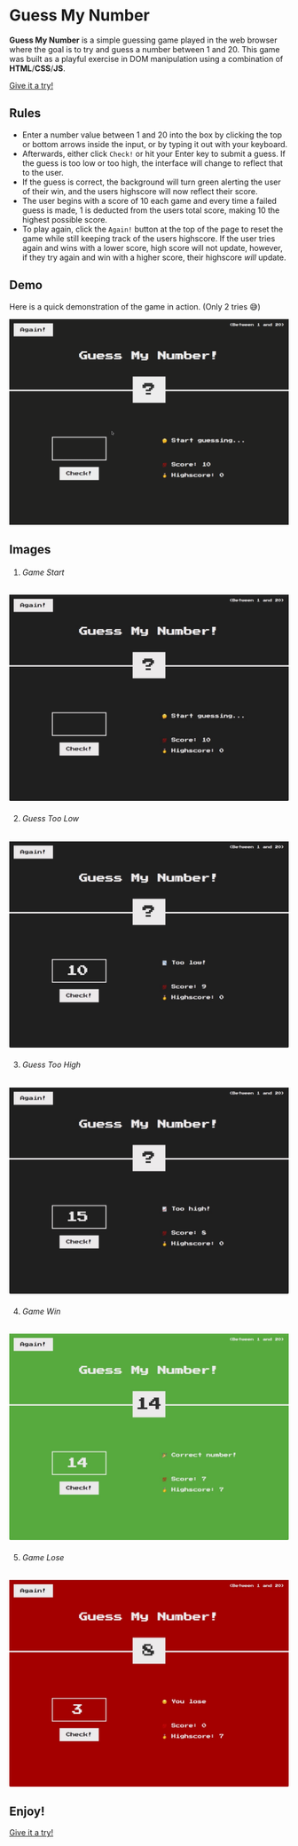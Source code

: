 # Guess My Number

**Guess My Number** is a simple guessing game played in the web browser where the goal is to try and guess a number between 1 and 20.
This game was built as a playful exercise in DOM manipulation using a combination of **HTML**/**CSS**/**JS**.

[Give it a try!](https://bryandevelops.github.io/Guess-My-Number/)

## Rules ##
* Enter a number value between 1 and 20 into the box by clicking the top or bottom arrows inside the input, or by typing it out with your keyboard. 
* Afterwards, either click `Check!` or hit your Enter key to submit a guess. If the guess is too low or too high, the interface will change to reflect that to the user. 
* If the guess is correct, the background will turn green alerting the user of their win, and the users highscore will now reflect their score. 
* The user begins with a score of 10 each game and every time a failed guess is made, 1 is deducted from the users total score, making 10 the highest possible score. 
* To play again, click the `Again!` button at the top of the page to reset the game while still keeping track of the users highscore. If the user tries again and wins with a lower score, high score will not update, however, if they try again and win with a higher score, their highscore *will* update.

## Demo ##
Here is a quick demonstration of the game in action. (Only 2 tries 😅)

![Demo 1](assets/demo.gif)

## Images ##

1. ###### Game Start ######
![Image 1](assets/demo1.jpeg)


2. ###### Guess Too Low ######
![Image 2](assets/demo2.jpeg)

3. ###### Guess Too High ######
![Image 3](assets/demo3.jpeg)

4. ###### Game Win ######
![Image 4](assets/demo4.jpeg)

5. ###### Game Lose ######
![Image 5](assets/demo5.jpeg)

## Enjoy! ##
[Give it a try!](https://bryandevelops.github.io/Guess-My-Number/)
